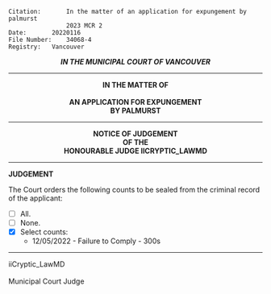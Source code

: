 	Citation:       In the matter of an application for expungement by palmurst
                	2023 MCR 2
	Date:		20220116
	File Number:	34068-4
	Registry:	Vancouver

<p align="center"><b><i>IN THE MUNICIPAL COURT OF VANCOUVER</b></i>

---

<p align="center"><b>
				IN THE MATTER OF
<br><br>			AN APPLICATION FOR EXPUNGEMENT 
<br>                            BY PALMURST
<br>				

---

<p align="center">		
				NOTICE OF JUDGEMENT
<br>				OF THE
<br>				HONOURABLE JUDGE IICRYPTIC_LAWMD

</b>
	
---

**JUDGEMENT**

The Court orders the following counts to be sealed from the criminal record of the applicant:
- [ ] All.
- [ ] None.
- [x] Select counts:
  - 12/05/2022 - Failure to Comply - 300s
	
---

iiCryptic_LawMD <br>	
Municipal Court Judge

